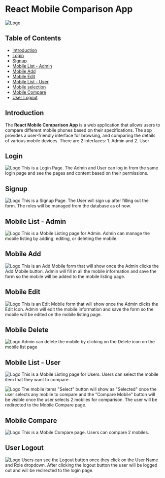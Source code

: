 # React Mobile Comparison App

![Logo](./frontend/public/logo.svg)

## Table of Contents
- [Introduction](#introduction)
- [Login](#login)
- [Signup](#signup)
- [Mobile List - Admin](#mobile)
- [Mobile Add](#add)
- [Mobile Edit](#edit)
- [Mobile List - User](#mobile-user)
- [Mobile selection](#selection)
- [Mobile Compare](#compare)
- [User Logout](#logout)

## Introduction
The **React Mobile Comparison App** is a web application that allows users to compare different mobile phones based on their specifications. The app provides a user-friendly interface for browsing, and comparing the details of various mobile devices. There are 2 interfaces: 1. Admin and 2. User

## Login
![Logo](./frontend/public/ss/SS1.png)
This is a Login Page. The Admin and User can log in from the same login page and see the pages and content based on their permissions.

## Signup
![Logo](./frontend/public/ss/SS2.png)
This is a Signup Page. The User will sign up after filling out the form. The roles will be managed from the database as of now.

## Mobile List - Admin
![Logo](./frontend/public/ss/SS3.png)
This is a Mobile Listing page for Admin. Admin can manage the mobile listing by adding, editing, or deleting the mobile.

## Mobile Add
![Logo](./frontend/public/ss/SS4.png)
This is an Add Mobile form that will show once the Admin clicks the Add Mobile button. Admin will fill in all the mobile information and save the form so the mobile will be added to the mobile listing page.

## Mobile Edit
![Logo](./frontend/public/ss/SS5.png)
This is an Edit Mobile form that will show once the Admin clicks the Edit Icon. Admin will edit the mobile information and save the form so the mobile will be edited on the mobile listing page.

## Mobile Delete
![Logo](./frontend/public/ss/SS3.png)
Admin can delete the mobile by clicking on the Delete icon on the mobile list page

## Mobile List - User
![Logo](./frontend/public/ss/SS7.png)
This is a Mobile Listing page for Users. Users can select the mobile item that they want to compare.


![Logo](./frontend/public/ss/SS8.png)
The mobile items "Select" button will show as "Selected" once the user selects any mobile to compare and the "Compare Mobile" button will be visible once the user selects 2 mobiles for comparison. The user will be redirected to the Mobile Compare page.

 ## Mobile Compare
![Logo](./frontend/public/ss/SS9.png)
This is a Mobile Compare page. Users can compare 2 mobiles.

 ## User Logout
![Logo](./frontend/public/ss/SS6.png)
Users can see the Logout button once they click on the User Name and Role dropdown. After clicking the logout button the user will be logged out and will be redirected to the login page.
